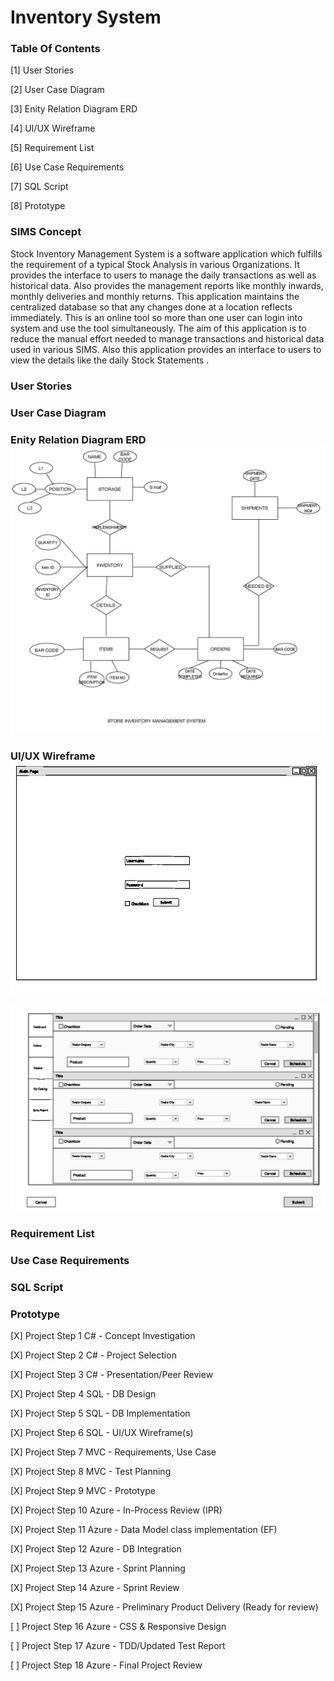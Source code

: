  # Inventory System

### Table Of Contents

[1] User Stories

[2] User Case Diagram

[3] Enity Relation Diagram ERD

[4]  UI/UX Wireframe

[5] Requirement List

[6] Use Case Requirements

[7] SQL Script 

[8] Prototype

### SIMS Concept
Stock Inventory Management System is a  software application which fulfills the requirement of a typical Stock Analysis in various Organizations. It provides the interface to users to manage the daily transactions as well as historical data. Also provides the management reports like monthly inwards, monthly deliveries and monthly returns. This application maintains the centralized database so that any changes done at a location reflects immediately. This is an online tool so more than one user can login into system and use the tool simultaneously. The aim of this application is to reduce the manual effort needed to manage transactions and historical data used in various SIMS. Also this application provides an interface to users to view the details like the daily Stock Statements .

### User Stories 

### User Case Diagram

### Enity Relation Diagram ERD <img src="Stock Inventory Managment System ERD.png">

### UI/UX Wireframe![](https://github.com/showfella/Inventory-Management-systems-SIMS/blob/master/Stock%20Inventory%20Managment%20System%20WireFrame%20Draft_Page_1.png) 
![](https://github.com/showfella/Inventory-Management-systems-SIMS/blob/master/Stock%20Inventory%20Managment%20System%20WireFrame%20Draft_Page_2.png)
### Requirement List

### Use Case Requirements

### SQL Script 

### Prototype



[X] Project Step 1 C# - Concept Investigation

[X] Project Step 2 C# - Project Selection

[X] Project Step 3 C# - Presentation/Peer Review

[X] Project Step 4 SQL - DB Design

[X] Project Step 5 SQL - DB Implementation

[X] Project Step 6 SQL - UI/UX Wireframe(s)

[X] Project Step 7 MVC - Requirements, Use Case

[X] Project Step 8 MVC - Test Planning

[X] Project Step 9 MVC - Prototype

[X] Project Step 10 Azure - In-Process Review (IPR)

[X] Project Step 11 Azure - Data Model class implementation (EF)

[X] Project Step 12 Azure - DB Integration

[X] Project Step 13 Azure - Sprint Planning

[X] Project Step 14 Azure - Sprint Review

[X] Project Step 15 Azure - Preliminary Product Delivery (Ready for review)

[ ] Project Step 16 Azure - CSS & Responsive Design

[ ] Project Step 17 Azure - TDD/Updated Test Report

[ ] Project Step 18 Azure - Final Project Review
